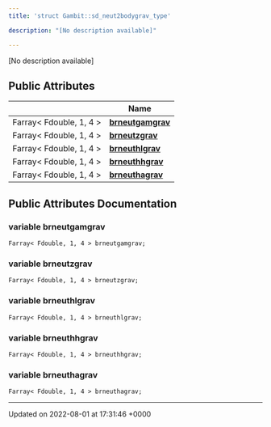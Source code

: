 ```yaml
---
title: 'struct Gambit::sd_neut2bodygrav_type'

description: "[No description available]"

---
```









[No description available]

## Public Attributes

|                | Name           |
| -------------- | -------------- |
| Farray< Fdouble, 1, 4 > | **[brneutgamgrav](/documentation/code/gambit_sphinxclasses/structgambit_1_1sd__neut2bodygrav__type/#variable-brneutgamgrav)**  |
| Farray< Fdouble, 1, 4 > | **[brneutzgrav](/documentation/code/gambit_sphinxclasses/structgambit_1_1sd__neut2bodygrav__type/#variable-brneutzgrav)**  |
| Farray< Fdouble, 1, 4 > | **[brneuthlgrav](/documentation/code/gambit_sphinxclasses/structgambit_1_1sd__neut2bodygrav__type/#variable-brneuthlgrav)**  |
| Farray< Fdouble, 1, 4 > | **[brneuthhgrav](/documentation/code/gambit_sphinxclasses/structgambit_1_1sd__neut2bodygrav__type/#variable-brneuthhgrav)**  |
| Farray< Fdouble, 1, 4 > | **[brneuthagrav](/documentation/code/gambit_sphinxclasses/structgambit_1_1sd__neut2bodygrav__type/#variable-brneuthagrav)**  |

## Public Attributes Documentation

### variable brneutgamgrav

```
Farray< Fdouble, 1, 4 > brneutgamgrav;
```


### variable brneutzgrav

```
Farray< Fdouble, 1, 4 > brneutzgrav;
```


### variable brneuthlgrav

```
Farray< Fdouble, 1, 4 > brneuthlgrav;
```


### variable brneuthhgrav

```
Farray< Fdouble, 1, 4 > brneuthhgrav;
```


### variable brneuthagrav

```
Farray< Fdouble, 1, 4 > brneuthagrav;
```


-------------------------------

Updated on 2022-08-01 at 17:31:46 +0000